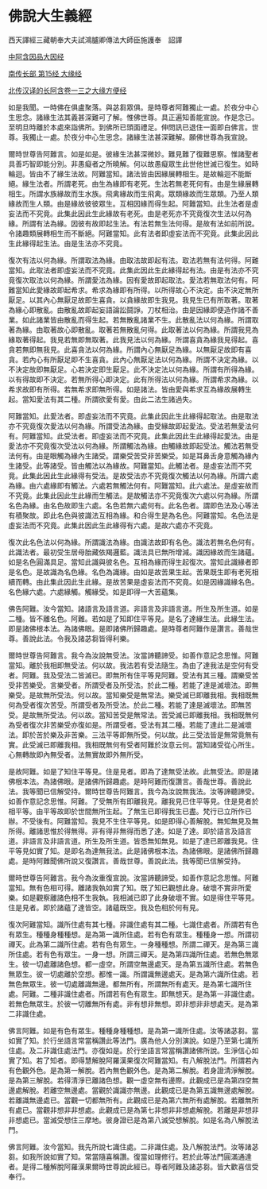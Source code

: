# 佛說大生義經

西天譯經三藏朝奉大夫試鴻臚卿傳法大師臣施護奉　詔譯

[中阿含因品大因经](https://github.com/gwsice/buddhism/blob/master/%E6%97%A9%E6%9C%9F/%E4%B8%AD%E9%98%BF%E5%90%AB%E7%BB%8F/24.md#%E4%B9%9D%E4%B8%83%E4%B8%AD%E9%98%BF%E5%90%AB%E5%9B%A0%E5%93%81%E5%A4%A7%E5%9B%A0%E7%BB%8F%E7%AC%AC%E4%B8%80)

[南传长部 第15经 大缘经](https://github.com/gwsice/buddhism/blob/master/%E6%97%A9%E6%9C%9F/%E5%8D%97%E4%BC%A0%E9%95%BF%E9%83%A8/15%20%E5%A4%A7%E7%BC%98%E7%BB%8F.md)

[北传汉译的长阿含卷一三之大缘方便经](https://github.com/gwsice/buddhism/blob/master/%E6%97%A9%E6%9C%9F/%E9%95%BF%E9%98%BF%E5%90%AB%E7%BB%8F/10.md#da-yuan-fang-bian-jing)

如是我聞。一時佛在俱盧聚落。與苾芻眾俱。是時尊者阿難獨止一處。於夜分中心生思念。諸緣生法其義甚深難可了解。惟佛世尊。具正遍知善能宣說。作是念已。至明旦時離於本處來詣佛所。到佛所已頭面禮足。伸問訊已退住一面即白佛言。世尊。我獨止一處。於夜分中心生思念。諸緣生法甚深難解。願佛世尊為我宣說。

爾時世尊告阿難言。如是如是。彼緣生法甚深微妙。難見難了復難思察。惟諸聖者具善巧智即能分別。非愚癡者之所曉解。何以故愚癡眾生此世他世滅已復生。如時輪迴。皆由不了緣生法故。阿難當知。諸法皆由因緣展轉相生。是故輪迴不能斷絕。緣生法者。所謂老死。由生為緣即有老死。生法若無老死何有。由是生緣展轉相生。所謂水族緣故而生水族。飛禽緣故而生飛禽。眾類緣故而生眾類。乃至人類緣故而生人類。由是緣故彼彼眾生。互相因緣而得生起。阿難當知。此生法者是虛妄法而不究竟。此集此因此生此緣故有老死。由是老死亦不究竟復次生法以何為緣。所謂有法為緣。因彼有故即起生法。有法若無生法何得。是故有法如前所說。令諸趣類展轉相生而不斷絕。阿難當知。此有法者即虛妄法而不究竟。此集此因此生此緣得起生法。由是生法亦不究竟。

復次有法以何為緣。所謂取法為緣。由取法故即起有法。取法若無有法何得。阿難當知。此取法者即虛妄法而不究竟。此集此因此生此緣得起有法。由是有法亦不究竟復次取法以何為緣。所謂愛法為緣。因有愛故即起取法。愛法若無取法何有。阿難當知此愛緣故即起希求。希求為緣即有所得。以所得故心不決定。由不決定無所厭足。以其內心無厭足故即生喜貪。以貪緣故即生我見。我見生已有所取著。取著為緣心即散亂。由散亂故即起妄語論訟鬪諍。刀杖相治。由是因緣即便造作諸不善業。如此諸業皆由散亂而得生起。若無散亂諸業不生。此散亂法以何為緣。所謂取著為緣。由取著故心即散亂。取著若無散亂何得。此取著法以何為緣。所謂我見為緣取著得起。我見若無即無取著。此我見法以何為緣。所謂喜貪為緣我見得起。喜貪若無即無我見。此喜貪法以何為緣。所謂內心無厭足為緣。以無厭足故即有喜貪。若內心有所厭足即不生喜貪。此內心無厭足法以何為緣。所謂不決定為緣。以不決定故即無厭足。心若決定即生厭足。此不決定法以何為緣。所謂有所得為緣。以有得故即不決定。若無所得心即決定。此有所得法以何為緣。所謂希求為緣。以希求故即有所得。若無希求即無所得。如是諸法。皆由愛與希求互為緣故展轉生起。當知愛法有其二種。所謂欲愛有愛。由此二法生諸過失。

阿難當知。此愛法者。即虛妄法而不究竟。此集此因此生此緣得起取法。由是取法亦不究竟復次愛法以何為緣。所謂受法為緣。由受緣故即起愛法。受法若無愛法何有。阿難當知。此受法者。即虛妄法而不究竟。此集此因此生此緣得起愛法。由是愛法亦不究竟復次受法以何為緣。所謂觸法為緣。由觸緣故即起受法。觸法若無受法何有。由是眼觸為緣內生諸受。謂樂受苦受非苦樂受。如是耳鼻舌身意觸為緣內生諸受。此等諸受。皆由觸法以為緣故。阿難當知。此觸法者。是虛妄法而不究竟。此集此因此生此緣得有受法。是故受法亦不究竟復次觸法以何為緣。所謂六處為緣。由六處緣即有觸法。六處若無觸法何有。阿難當知。此六處法。是虛妄故而不究竟。此集此因此生此緣而生觸法。是故觸法亦不究竟復次六處以何為緣。所謂名色為緣。由名色故即生六處。名色若無六處何有。此名色者。謂即色法及心等法有積聚故。即此名色與彼識法互相為緣。和合得生是為名色。阿難當知。名色法是虛妄法而不究竟。此集此因此生此緣得有六處。是故六處亦不究竟。

復次此名色法以何為緣。所謂識法為緣。由識法故即有名色。識法若無名色何有。此識法者。最初受生居母胎藏依羯邏藍。識法具已無所增減。識因緣故而生諸蘊。如是名色圓滿具足。當知此識與彼名色。互相為緣而得生起復次。當知此識緣者即是名色。是故識為名色緣。名色為識緣。由如是故苦果生起。苦果既生即有老死相續而轉。由此集此因此生此緣。是故苦果是虛妄法而不究竟。如是因緣識緣名色。名色緣六處。六處緣觸。觸緣受。如是即得一大苦蘊集。

佛告阿難。汝今當知。諸語言及語言道。非語言及非語言道。所生及所生道。如是二種。皆不離名色。阿難。若如是了知即住平等見。是名了達緣生法。此緣生法。即是諸佛根本法。為諸佛眼。是即諸佛所歸趣處。是時尊者阿難作是讚言。善哉世尊。善說此法。令我及諸苾芻皆得利樂。

爾時世尊告阿難言。我今為汝說無受法。汝當諦聽諦受。如善作意記念思惟。阿難當知。離於我相即無受法。何以故。我法若有受法隨生。為由了達我法是空何有受者。阿難。我及受法二皆滅已。即無所有住平等見阿難。受法有其三種。謂樂受苦受非苦樂受。言樂受者。所謂受者及所受法。於此二種。若能了達是滅壞法。即無樂受。是故無所受法。何以故。當知樂受是無常法。樂受滅已即離我相。我相既無何為受者復次苦受。所謂受者及所受法。於此二種。若能了達是滅壞法。即無苦受。是故無所受法。何以故。當知苦受是無常法。苦受滅已即離我相。我相既無何為受者復次非苦樂受亦復如是。所謂受者。受法有其二種。若能了達此二是滅壞法。即於苦於樂及非苦樂。三法平等即無所受。何以故。此三受法皆是無常竟無有實。此受滅已即離我相。我相既無何有受者阿難於汝意云何。當知諸受從心所生。心無轉故即內無受者。法無實故即外無所受。

是故阿難。如是了知住平等見。住是見者。即為了達無受法故。此無受法。即是諸佛根本法。為諸佛眼。是諸佛所歸趣處。是時阿難而復讚言。善哉世尊。善說此法。我等聞已信解受持。爾時世尊告阿難言。我今為汝說無我法。汝等諦聽諦受。如善作意記念思惟。阿難。了受無所有即離我見。離我見已住平等見。住是見者於相平等。由平等故即於世間無所生起。了無生已即得我生已盡。梵行已立所作已辦。不受後有。阿難當知。我見不生住平等見。如是即得心善解脫。無知無見及無所得。離諸思惟於得無得。非有得非無得而悉了達。如是了達。即於語言及語言道。非語言及非語言道。所生及所生道。皆悉無知無見。如是了達已即離我見。住平等見如實了知。是即名為達無我法。此是諸佛根本法。為諸佛眼。是諸佛所歸趣處。是時阿難聞佛所說又復讚言。善哉世尊。善說此法。我等聞已信解受持。

爾時世尊告阿難言。我今為汝重復宣說。汝當諦聽諦受。如善作意記念思惟。阿難當知。無有色相可得。離諸我執如實了知。既了知已觀想此身。破壞不實非所愛樂。如是觀察離諸色相不生我執。我相滅已即了此身破壞不實。如是得住平等見。住是見者。即於諸蘊了達皆空。諸蘊既空。我及色相於何有見。

復次阿難當知。識所住處有其七種。非識住處有其二種。七識住處者。所謂若有色有眾生。種種身種種想。是為第一識所住處。若有色有眾生。種種身一想。所謂初禪天。此為第二識所住處。若有色有眾生。一身種種想。所謂二禪天。是為第三識所住處。若有色有眾生。一身一想。所謂三禪天。是為第四識所住處。若無色無眾生。彼一切處離諸色想。都一虛空。所謂空無邊處天。是為第五識所住處。若無色無眾生。彼一切處離於空想。都惟一識。所謂識無邊處天。是為第六識所住處。若無色無眾生。彼一切處離識無邊。都無所有。所謂無所有處天。是為第七識所住處。阿難。二種非識住處者。所謂若有色有眾生。即無想天。是為第一非識住處。若無色無眾生。於彼一切離無所有處。非有想非無想。即非想非非想處天。是為第二非識住處。

佛言阿難。如是有色有眾生。種種身種種想。是為第一識所住處。汝等諸苾芻。當如實了知。於行坐語言常當稱讚此等法門。廣為他人分別演說。如是乃至第七識所住處。及二非識住處法門。亦復如是。於行坐語言常當稱讚諸佛所說。生淨信心如實了知。若了知者。即得慧解脫阿羅漢果復次阿難當知。<a name="ba_jie_tuo_fa_men"></a>有八解脫法門。所謂若內有色觀外色。是為第一解脫。若內無色觀外色。是為第二解脫。若身證清淨解脫。是為第三解脫。若得清淨已離諸色想。觀一虛空無有邊際。此觀成已是為第四空無邊處解脫。若離空無邊處。當觀於識識亦無邊。此觀成已是為第五識無邊處解脫。若離識無邊處已。當觀一切都無所有。此觀成已是為第六無所有處解脫。若離無所有處已。當觀非想非非想處。此觀成已是為第七非想非非想處解脫。若離是非想非非想處已。當滅受想住三摩地。彼身證已是為第八滅受想解脫。如是名為八解脫法門。

佛言阿難。汝今當知。我先所說七識住處。二非識住處。及八解脫法門。汝等諸苾芻。如我所說如實了知。常當隨喜稱讚。復當如理修行。若於此等法門圓滿通達者。是得二種解脫阿羅漢果爾時世尊說此經已。尊者阿難及諸苾芻。皆大歡喜信受奉行。